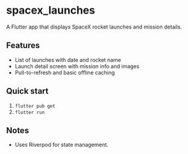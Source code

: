 # spacex_launches

A Flutter app that displays SpaceX rocket launches and mission details.

## Features
- List of launches with date and rocket name
- Launch detail screen with mission info and images
- Pull-to-refresh and basic offline caching

## Quick start
1. `flutter pub get`
2. `flutter run`

## Notes
- Uses Riverpod for state management.
